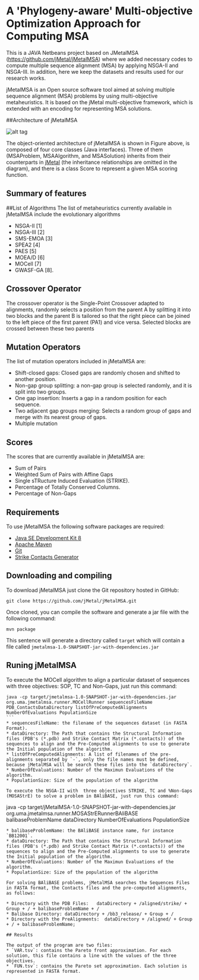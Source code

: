 # A 'Phylogeny-aware' Multi-objective Optimization Approach for Computing MSA

This is a JAVA Netbeans project based on JMetalMSA (https://github.com/jMetal/jMetalMSA) where we added necessary codes to compute multiple sequence alignment (MSA) by applying NSGA-II and NSGA-III. In addition, here we keep the datasets and results used for our research works. 

jMetalMSA is an Open source software tool aimed at solving multiple sequence alignment (MSA) problems by using multi-objective metaheuristics. It is based on the jMetal multi-objective framework, which is extended with an encoding for representing MSA solutions. 

##Architecture of jMetalMSA

![alt tag](https://github.com/jMetal/jMetalMSA/blob/master/architecture/jmetalmsaarchitecture.png)

The object-oriented architecture of jMetalMSA is shown in Figure above, is composed of four core classes 
(Java interfaces). Three of them (MSAProblem, MSAAlgorithm, and MSASolution) inherits from their
counterparts in [jMetal](https://github.com/jMetal/jMetal) (the inheritance relationships are omitted in the diagram), and there is a class Score to represent a
given MSA scoring function.

## Summary of features

##List of Algorithms
The list of metaheuristics currently available in jMetalMSA include the evolutionary algorithms 
* NSGA-II [1] 
* NSGA-III [2] 
* SMS-EMOA [3]
* SPEA2 [4]
* PAES [5]
* MOEA/D [6]
* MOCell [7]
* GWASF-GA [8].

## Crossover Operator
The crossover operator is the Single-Point Crossover adapted to alignments, randomly selects a position from the parent A
by splitting it into two blocks and the parent B is tailored so that the right piece can be joined to the left piece of 
the first parent (PA1) and vice versa. Selected blocks are crossed between these two parents

## Mutation Operators
The list of mutation operators included in jMetalMSA are:
* Shift-closed gaps: Closed gaps are randomly chosen and shifted to another position.
* Non-gap group splitting: a non-gap group is selected randomly, and it is split into two groups.
* One gap insertion: Inserts a gap in a random position for each sequence.
* Two adjacent gap groups merging: Selects a random group of gaps and merge with its nearest group of gaps.
* Multiple mutation 

## Scores
The scores that are currently available in jMetalMSA are:
* Sum of Pairs
* Weighted Sum of Pairs with Affine Gaps
* Single sTRucture Induced Evaluation (STRIKE).
* Percentage of Totally Conserved Columns.
* Percentage of Non-Gaps
 
## Requirements
To use jMetalMSA the following software packages are required:
* [Java SE Development Kit 8](http://www.oracle.com/technetwork/java/javase/downloads/jdk8-downloads-2133151.html?ssSourceSiteId=otnes)
* [Apache Maven](https://maven.apache.org/)
* [Git](https://git-scm.com/)
* [Strike Contacts Generator](https://github.com/cristianzambrano/strikeContactGenerator)

## Downloading and compiling
To download jMetalMSA just clone the Git repository hosted in GitHub:
```
git clone https://github.com/jMetal/jMetalMSA.git
```
Once cloned, you can compile the software and generate a jar file with the following command:
```
mvn package
```
This sentence will generate a directory called `target` which will contain a file called `jmetalmsa-1.0-SNAPSHOT-jar-with-dependencies.jar`
 

## Runing jMetalMSA

To execute the MOCell algorithm to align a particular dataset of sequences with three objectives: SOP, TC and Non-Gaps, just run this command:

````
java -cp target/jmetalmsa-1.0-SNAPSHOT-jar-with-dependencies.jar org.uma.jmetalmsa.runner.MOCellRunner sequencesFileName PDB_ContactsDataDirectory listOfPreComputedAlignments NumberOfEvaluations PopulationSize
```
* sequencesFileName: the filename of the sequences dataset (in FASTA Format).
* dataDirectory: The Path that contains the Structural Information files (PDB's (*.pdb) and Strike Contact Matrix (*.contacts)) of the sequences to align and the Pre-Computed alignments to use to generate the Initial population of the algorithm.  
* listOfPreComputedAlignments: A list of filenames of the pre-alignments separated by `-`, only the file names must be defined, because jMetalMSA will be search these files into the `dataDirectory`.
* NumberOfEvaluations: Number of the Maximun Evaluations of the algorithm.
* PopulationSize: Size of the population of the algorithm

To execute the NSGA-II with  three objectives STRIKE, TC and %Non-Gaps (MOSAStrE) to solve a problem in BAliBASE, just run this command:

````
java -cp target/jMetalMSA-1.0-SNAPSHOT-jar-with-dependencies.jar org.uma.jmetalmsa.runner.MOSAStrERunnerBAliBASE balibaseProblemName dataDirectory NumberOfEvaluations PopulationSize
```
* balibaseProblemName: the BAliBASE instance name, for instance `BB12001`. 
* dataDirectory: The Path that contains the Structural Information files (PDB's (*.pdb) and Strike Contact Matrix (*.contacts)) of the sequences to align and the Pre-Computed alignments to use to generate the Initial population of the algorithm.  
* NumberOfEvaluations: Number of the Maximun Evaluations of the algorithm.
* PopulationSize: Size of the population of the algorithm

For solving BAliBASE problems, jMetalMSA searches the Sequences Files in FASTA format, the Contacts files and the pre-computed alignments, as follows:

* Directory with the PDB Files:   dataDirectory + /aligned/strike/ + Group + / + balibaseProblemName + /
* Balibase Directory: dataDirectory + /bb3_release/ + Group + /
* Directory with the PreAlignments:  dataDirectory + /aligned/ + Group + / + balibaseProblemName;

## Results 

The output of the program are two files:
* `VAR.tsv`: contains the Pareto front approximation. For each solution, this file contains a line with the values of the three objectives.
* `FUN.tsv`: contains the Pareto set approximation. Each solution is represented in FASTA format.
